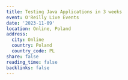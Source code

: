```yaml
---
title: Testing Java Applications in 3 weeks
event: O'Reilly Live Events
date: '2023-11-09'
location: Online, Poland
address:
  city: Online
  country: Poland
  country_code: PL
share: false
reading_time: false
backlinks: false
---
```


